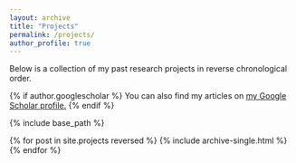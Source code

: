 ```yaml
---
layout: archive
title: "Projects"
permalink: /projects/
author_profile: true
---
```

Below is a collection of my past research projects in reverse chronological order.

{% if author.googlescholar %}
  You can also find my articles on <u><a href="{{author.googlescholar}}">my Google Scholar profile</a>.</u>
{% endif %}

{% include base_path %}

{% for post in site.projects reversed %}
  {% include archive-single.html %}
{% endfor %}